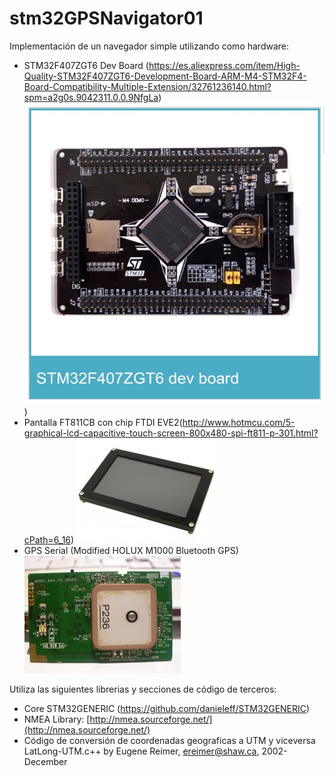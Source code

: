 # stm32GPSNavigator01

Implementación de un navegador simple utilizando como hardware:
- STM32F407ZGT6 Dev Board (https://es.aliexpress.com/item/High-Quality-STM32F407ZGT6-Development-Board-ARM-M4-STM32F4-Board-Compatibility-Multiple-Extension/32761236140.html?spm=a2g0s.9042311.0.0.9NfgLa)
![stm32f407zgt6](images/stm32f407zgt6.jpg?raw=true "STM32F407ZGT6"))
- Pantalla FT811CB con chip FTDI EVE2(http://www.hotmcu.com/5-graphical-lcd-capacitive-touch-screen-800x480-spi-ft811-p-301.html?cPath=6_16)
![FT811CB](images/ft811cb.jpg?raw=true "FT811 Eve2")
- GPS Serial \(Modified HOLUX M1000 Bluetooth GPS\) ![Modified HOLUX M1000 Bluetooth GPS](images/holuxM1000.jpg?raw=true "Holux M1000")

Utiliza las siguientes librerias y secciones de código de terceros:
* Core STM32GENERIC (https://github.com/danieleff/STM32GENERIC)
* NMEA Library: [http://nmea.sourceforge.net/](http://nmea.sourceforge.net/)
* Código de conversión de coordenadas geograficas a UTM y viceversa LatLong-UTM.c++ by Eugene Reimer, ereimer@shaw.ca, 2002-December

